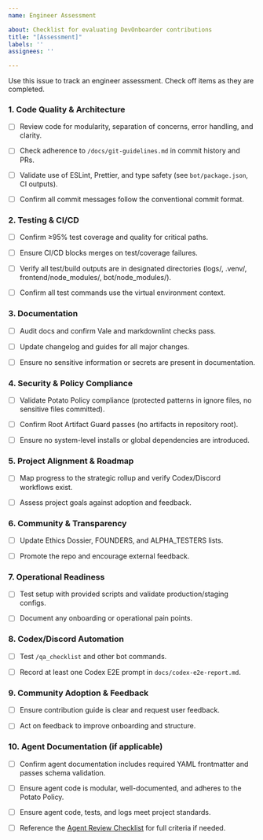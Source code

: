 ```yaml
---
name: Engineer Assessment

about: Checklist for evaluating DevOnboarder contributions
title: "[Assessment]"
labels: ''
assignees: ''

---
```


Use this issue to track an engineer assessment. Check off items as they are completed.

### 1. Code Quality & Architecture

- [ ] Review code for modularity, separation of concerns, error handling, and clarity.

- [ ] Check adherence to `/docs/git-guidelines.md` in commit history and PRs.

- [ ] Validate use of ESLint, Prettier, and type safety (see `bot/package.json`, CI outputs).

- [ ] Confirm all commit messages follow the conventional commit format.

### 2. Testing & CI/CD

- [ ] Confirm ≥95% test coverage and quality for critical paths.

- [ ] Ensure CI/CD blocks merges on test/coverage failures.

- [ ] Verify all test/build outputs are in designated directories (logs/, .venv/, frontend/node_modules/, bot/node_modules/).

- [ ] Confirm all test commands use the virtual environment context.

### 3. Documentation

- [ ] Audit docs and confirm Vale and markdownlint checks pass.

- [ ] Update changelog and guides for all major changes.

- [ ] Ensure no sensitive information or secrets are present in documentation.

### 4. Security & Policy Compliance

- [ ] Validate Potato Policy compliance (protected patterns in ignore files, no sensitive files committed).

- [ ] Confirm Root Artifact Guard passes (no artifacts in repository root).

- [ ] Ensure no system-level installs or global dependencies are introduced.

### 5. Project Alignment & Roadmap

- [ ] Map progress to the strategic rollup and verify Codex/Discord workflows exist.

- [ ] Assess project goals against adoption and feedback.

### 6. Community & Transparency

- [ ] Update Ethics Dossier, FOUNDERS, and ALPHA_TESTERS lists.

- [ ] Promote the repo and encourage external feedback.

### 7. Operational Readiness

- [ ] Test setup with provided scripts and validate production/staging configs.

- [ ] Document any onboarding or operational pain points.

### 8. Codex/Discord Automation

- [ ] Test `/qa_checklist` and other bot commands.

- [ ] Record at least one Codex E2E prompt in `docs/codex-e2e-report.md`.

### 9. Community Adoption & Feedback

- [ ] Ensure contribution guide is clear and request user feedback.

- [ ] Act on feedback to improve onboarding and structure.

### 10. Agent Documentation (if applicable)

- [ ] Confirm agent documentation includes required YAML frontmatter and passes schema validation.

- [ ] Ensure agent code is modular, well-documented, and adheres to the Potato Policy.

- [ ] Ensure agent code, tests, and logs meet project standards.

- [ ] Reference the [Agent Review Checklist](../../docs/checklists/agent-review-checklist.md) for full criteria if needed.
